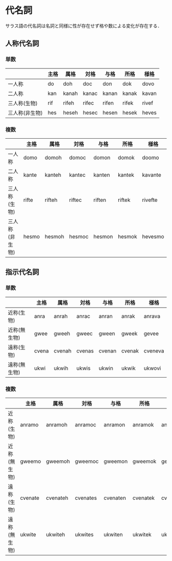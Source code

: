 # 代名詞
サラス語の代名詞は名詞と同様に性が存在せず格や数による変化が存在する．

## 人称代名詞
### 単数
|                | 主格 | 属格  | 対格  | 与格  | 所格  | 様格  |
|----------------|------|-------|-------|-------|-------|-------|
| 一人称         | do   | doh   | doc   | don   | dok   | dovo  |
| 二人称         | kan  | kanah | kanac | kanan | kanak | kavan |
| 三人称(生物)   | rif  | rifeh | rifec | rifen | rifek | rivef |
| 三人称(非生物) | hes  | heseh | hesec | hesen | hesek | heves |

### 複数
|                | 主格  | 属格   | 対格   | 与格   | 所格   | 様格    |
|----------------|-------|--------|--------|--------|--------|---------|
| 一人称         | domo  | domoh  | domoc  | domon  | domok  | doomo   |
| 二人称         | kante | kanteh | kantec | kanten | kantek | kavante |
| 三人称(生物)   | rifte | rifteh | riftec | riften | riftek | rivefte |
| 三人称(非生物) | hesmo | hesmoh | hesmoc | hesmon | hesmok | hevesmo |

## 指示代名詞
### 単数
|              | 主格  | 属格   | 対格   | 与格   | 所格   | 様格    |
|--------------|-------|--------|--------|--------|--------|---------|
| 近称(生物)   | anra  | anrah  | anrac  | anran  | anrak  | anrava  |
| 近称(無生物) | gwee  | gweeh  | gweec  | gween  | gweek  | gevee   |
| 遠称(生物)   | cvena | cvenah | cvenas | cvenan | cvenak | cveneva |
| 遠称(無生物) | ukwi  | ukwih  | ukwis  | ukwin  | ukwik  | ukwovi  |

### 複数
|              | 主格    | 属格     | 対格     | 与格     | 所格     | 様格      |
|--------------|---------|----------|----------|----------|----------|-----------|
| 近称(生物)   | anramo  | anramoh  | anramoc  | anramon  | anramok  | anravamo  |
| 近称(無生物) | gweemo  | gweemoh  | gweemoc  | gweemon  | gweemok  | geveemo   |
| 遠称(生物)   | cvenate | cvenateh | cvenates | cvenaten | cvenatek | cvenevate |
| 遠称(無生物) | ukwite  | ukwiteh  | ukwites  | ukwiten  | ukwitek  | ukwovite  |